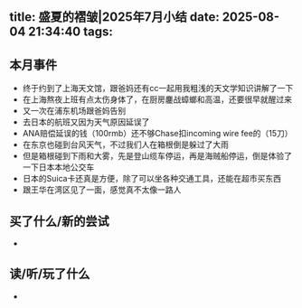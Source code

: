 title: 盛夏的褶皱|2025年7月小结
date: 2025-08-04 21:34:40
tags:
---
## 本月事件

- 终于约到了上海天文馆，跟爸妈还有cc一起用我粗浅的天文学知识讲解了一下
- 在上海熬夜上班有点太伤身体了，在厨房鏖战蟑螂和高温，还要很早就醒过来
- 又一次在浦东机场跟爸妈告别
- 去日本的航班又因为天气原因延误了
- ANA赔偿延误的钱（100rmb）还不够Chase扣incoming wire fee的（15刀）
- 在东京也碰到台风天气，不过我们人在箱根倒是躲过了大雨
- 但是箱根碰到下雨和大雾，先是登山缆车停运，再是海贼船停运，倒是体验了一下日本本地公交车
- 日本的Suica卡还真是方便，除了可以坐各种交通工具，还能在超市买东西
- 跟王华在湾区见了一面，感觉真不太像一路人



## 买了什么/新的尝试

- 


## 读/听/玩了什么

- 